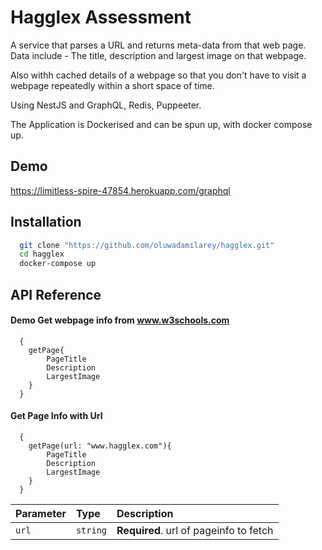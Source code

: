 
# Hagglex Assessment

A service that parses a URL and returns meta-data from that web page. Data include - The title, description and largest image on that webpage.

Also withh cached details of a webpage so that you don't have to visit a webpage repeatedly within a short space of time.

Using NestJS and GraphQL, Redis, Puppeeter. 

The Application is Dockerised and can be spun up, with docker compose up.
## Demo

https://limitless-spire-47854.herokuapp.com/graphql

  
## Installation 


```bash 
  git clone "https://github.com/oluwadamilarey/hagglex.git"
  cd hagglex
  docker-compose up
```
    
## API Reference

#### Demo Get webpage info from www.w3schools.com

```http
  {
    getPage{
        PageTitle
        Description
        LargestImage
    }
  }
```



#### Get Page Info with Url

```http
  {
    getPage(url: "www.hagglex.com"){
        PageTitle
        Description
        LargestImage
    }
  }
```

| Parameter | Type     | Description                       |
| :-------- | :------- | :-------------------------------- |
| `url`      | `string` | **Required**. url of pageinfo to fetch |



  